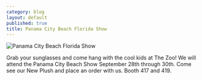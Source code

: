 ```yaml
---
category: blog
layout: default
published: true
title: Panama City Beach Florida Show
---
```

![Panama City Beach Florida Show](https://s3.amazonaws.com/pettingzoo-website/blog/dolphin_panama.jpg)

Grab your sunglasses and come hang with the cool kids at The Zoo! We will attend the Panama City Beach Show September 28th through 30th. Come see our New Plush and place an order with us. Booth 417 and 419.

